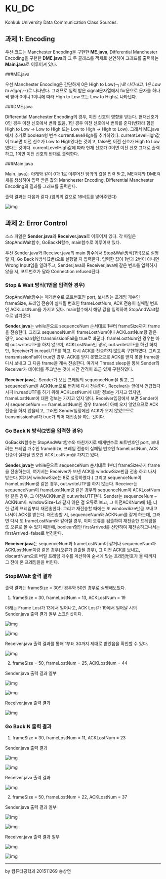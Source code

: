 # KU_DC
Konkuk University Data Communication Class Sources.

 

## 과제 1: Encoding

우선 코드는 Manchester Encoding을 구현한 **ME.java**, Differential Manchester Encoding을 구현한 **DME.java**와 그 두 클래스를 객체로 선언하여 그래프를 출력하는 **Main.java**로 이루어져 있다.

 

###ME.java

우선 Manchester Encoding은 간단하게 0은 High to Low(-┐_)로 나타내고, 1은 Low to High(_┌-)로 나타낸다. 그러므로 입력 받은 signal문자열에서 for문으로 문자를 하나씩 받아 0이냐 1이냐에 따라 High to Low 또는 Low to High로 나타낸다.

 

###DME.java

Differential Manchester Encoding의 경우, 이전 신호의 영향을 받는다. 현재신호가 0인 경우 이전 신호에서 변화 없음, 1인 경우 이전 신호에서 변화를 준다(변화라 함은 High to Low -> Low to High 또는 Low to High -> High to Low). 그래서 ME.java에서 추가로 boolean형 변수 currentLevelHigh를 추가하였다. currentLevelHigh값이 true면 이전 신호가 Low to High였다는 것이고, false면 이전 신호가 High to Low였다는 것이다. currentLevelHigh값에 따라 현재 신호가 0이면 이전 신호 그대로 출력하고, 1이면 이전 신호의 반대로 출력한다.

 

###Main.java

Main. java는 아래와 같이 0과 1로 이루어진 임의의 값을 입력 받고, ME객체와 DME객체를 생성하여 입력 받은 값의 Manchester Encoding, Differential Manchester Encoding의 결과를 그래프를 출력한다.

 

출력 결과는 다음과 같다.(임의의 값으로 16비트를 넣어주었다)

![img](file:////Users/Sangyeon/Library/Group%20Containers/UBF8T346G9.Office/TemporaryItems/msohtmlclip/clip_image005.png)



## 과제 2: Error Control

소스 파일은 **Sender.java**와 **Receiver.java**로 이루어져 있다. 각 파일은 StopAndWait함수, GoBackN함수, main함수로 이루어져 있다.



우선 Sender.java와 Receiver.java의 main 함수에서 Stop&Wait방식(1번)으로 실행할 지, Go Back N방식(2번)으로 실행할 지 입력한다. 입력한 값이 1번과 2번이 아니면 Wrong Input임을 알려주고, Sender.java와 Receiver.java에 같은 번호를 입력하지 않을 시, 포트번호가 달라 Connection refused된다.

 

### Stop & Wait 방식(1번을 입력한 경우)

StopAndWait함수는 매개변수로 포트번호인 port, 보내려는 프레임 개수인 frameSize, 프레임 전송이 실패될 번호인 frameLostNum, ACK 전송이 실패될 번호인 ACKLostNum을 가지고 있다. main함수에서 해당 값을 입력하여 StopAndWait함수로 넘겨준다.

 **Sender.java**는 while문으로 sequenceNum 순서대로 1부터 frameSize까지 frame을 전송한다. 그리고 sequenceNum이 frameLostNum이나 ACKLostNum랑 같은 경우, boolean형인 transmissionFail을 true로 바꾼다. frameLostNum인 경우는 아예 out.writeUTF를 하지 않으며, ACKLostNum인 경우, out.writeUTF를 하긴 하지만, Receiver가 in.readUTF를 하고, 다시 ACK를 전송하지 않도록 구현하였다. 그리고 transmissionFail이 true인 경우, ACK를 받지 못했으므로 ACK를 받지 못한 frame을 다시 보내고 그 다음 frame을 계속 전송한다. 여기서 Thread.sleep을 통해 Sender와 Receiver가 데이터를 주고받는 것에 시간 간격이 조금 있게 구현하였다.

 **Receiver.java**는 Sender가 보낸 프레임의 sequenceNum을 받고, 그 sequenceNum을 ACKNum으로 변경해 다시 전송한다. Receiver는 앞에서 언급했다시피 in.readUTF를 하기 위해 ACKLostNum에 대한 정보는 가지고 있지만, frameLostNum에 대한 정보는 가지고 있지 않다. Receiver입장에서 보면 Sender에서 sequenceNum == frameLostNum인 경우 frame이 아예 오지 않았으므로 ACK전송을 하지 않을테고, 그러면 Sender입장에선 ACK가 오지 않았으므로 transmissionFail가 true가 되어 재전송을 하는 것이다.

 

### Go Back N 방식(2번을 입력한 경우)

GoBackN함수는 StopAndWait함수와 마찬가지로 매개변수로 포트번호인 port, 보내려는 프레임 개수인 frameSize, 프레임 전송이 실패될 번호인 frameLostNum, ACK 전송이 실패될 번호인 ACKLostNum을 가지고 있다.

 **Sender.java**는 while문으로 sequenceNum 순서대로 1부터 frameSize까지 frame을 전송하는데, 여기서는 Receiver가 보낸 ACK를 windowSize만큼 전송 하고 나서 받는다.(여기서 windowSize는 8로 설정하였다.) 그리고 sequenceNum이 frameLostNum랑 같은 경우, out.writeUTF를 하지 않는다. Receiver는 sequenceNum이 frameLostNum랑 같은 경우와 sequenceNum이 ACKLostNum랑 같은 경우, 그 이전ACKNum을 out.writeUTF한다. Sender는 sequenceNum – ACKNum이 windowSize-1과 같지 않은 걸 오류로 보고, 그 이전ACKNum에 1을 더한 값의 프레임부터 재전송한다. 그리고 재전송할 때에는 또 windowSize만큼 보내고나서야 ACK를 받는다. 재전송할 시, sequenceNum와 ACKNum를 같게 하는데, 그러면 다시 또 frameLostNum와 같아질 경우, 이미 오류를 검출하여 재전송한 프레임을 또 오류로 볼 수 있기 때문에, boolean형인 firstArrived를 선언하여 재전송하고나서는 firstArrived=false로 변경한다.

 **Receiver.java**는 sequenceNum과 frameLostNum이 같거나 sequenceNum과 ACKLostNum이랑 같은 경우(오류가 검출될 경우), 그 이전 ACK를 보내고, discardNum으로 버릴 프레임 개수를 계산하여 순서에 맞는 프레임번호가 올 때까지 그 전에 온 프레임들을 버린다.

 

### Stop&Wait 출력 결과

출력 결과는 frameSize = 30인 경우와 50인 경우로 실행해보았다.

1)    frameSize = 30, frameLostNum = 13, ACKLostNum = 19

아래는 Frame Lost가 13에서 일어나고, ACK Lost가 19에서 일어날 시의 Sender.java 출력 결과 일부 스크린샷이다.

![img](file:////Users/Sangyeon/Library/Group%20Containers/UBF8T346G9.Office/TemporaryItems/msohtmlclip/clip_image002.png)

![img](file:////Users/Sangyeon/Library/Group%20Containers/UBF8T346G9.Office/TemporaryItems/msohtmlclip/clip_image001.png)

Receiver.java 출력 결과를 통해 1부터 30까지 제대로 받았음을 확인할 수 있다.

![img](file:////Users/Sangyeon/Library/Group%20Containers/UBF8T346G9.Office/TemporaryItems/msohtmlclip/clip_image003.png)



2)    frameSize = 50, frameLostNum = 25, ACKLostNum = 44

Sender.java 출력 결과 일부

![img](file:////Users/Sangyeon/Library/Group%20Containers/UBF8T346G9.Office/TemporaryItems/msohtmlclip/clip_image004.png)

![img](file:////Users/Sangyeon/Library/Group%20Containers/UBF8T346G9.Office/TemporaryItems/msohtmlclip/clip_image006.png)

Receiver.java 출력 결과

![img](file:////Users/Sangyeon/Library/Group%20Containers/UBF8T346G9.Office/TemporaryItems/msohtmlclip/clip_image005.png)

 

### Go Back N 출력 결과

1)    frameSize = 30, frameLostNum = 11, ACKLostNum = 23

Sender.java 출력 결과 

![img](file:////Users/Sangyeon/Library/Group%20Containers/UBF8T346G9.Office/TemporaryItems/msohtmlclip/clip_image007.png)

![img](file:////Users/Sangyeon/Library/Group%20Containers/UBF8T346G9.Office/TemporaryItems/msohtmlclip/clip_image009.png)

Receiver.java 출력 결과

![img](file:////Users/Sangyeon/Library/Group%20Containers/UBF8T346G9.Office/TemporaryItems/msohtmlclip/clip_image008.png)

 

2)    frameSize = 50, frameLostNum = 22, ACKLostNum = 37

Sender.java 출력 결과 일부

![img](file:////Users/Sangyeon/Library/Group%20Containers/UBF8T346G9.Office/TemporaryItems/msohtmlclip/clip_image013.png)

![img](file:////Users/Sangyeon/Library/Group%20Containers/UBF8T346G9.Office/TemporaryItems/msohtmlclip/clip_image012.png)

Receiver.java 출력 결과 일부

![img](file:////Users/Sangyeon/Library/Group%20Containers/UBF8T346G9.Office/TemporaryItems/msohtmlclip/clip_image011.png)

![img](file:////Users/Sangyeon/Library/Group%20Containers/UBF8T346G9.Office/TemporaryItems/msohtmlclip/clip_image010.png)

-----

by 컴퓨터공학과 201511269 송상연

